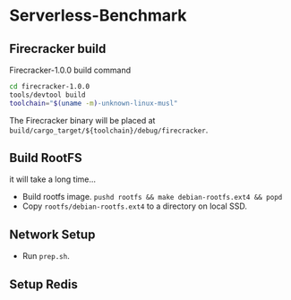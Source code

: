 # Serverless-Benchmark

## Firecracker build
Firecracker-1.0.0 build command
```bash
cd firecracker-1.0.0
tools/devtool build
toolchain="$(uname -m)-unknown-linux-musl"
```
The Firecracker binary will be placed at
`build/cargo_target/${toolchain}/debug/firecracker`.

## Build RootFS
it will take a long time...
- Build rootfs image. `pushd rootfs && make debian-rootfs.ext4 && popd`
- Copy `rootfs/debian-rootfs.ext4` to a directory on local SSD.

## Network Setup
- Run `prep.sh`. 

## Setup Redis